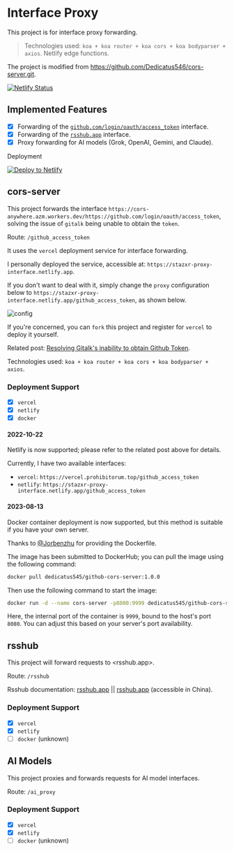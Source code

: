 # Interface Proxy

This project is for interface proxy forwarding.

> Technologies used: `koa + koa router + koa cors + koa bodyparser + axios`.
> Netlify edge functions.

The project is modified from <https://github.com/Dedicatus546/cors-server.git>.

[![Netlify Status](https://api.netlify.com/api/v1/badges/dd25daa3-d576-4164-9bb3-f3748a91df81/deploy-status)](https://app.netlify.com/sites/gitalk-stazxr/deploys)

## Implemented Features

- [x] Forwarding of the [`github.com/login/oauth/access_token`](#cors-server) interface.
- [x] Forwarding of the [`rsshub.app`](#rsshub) interface.
- [x] Proxy forwarding for AI models (Grok, OpenAI, Gemini, and Claude).

Deployment

[![Deploy to Netlify](https://www.netlify.com/img/deploy/button.svg)](https://app.netlify.com/start/deploy?repository=https://github.com/talentestors/proxy-interface)

## cors-server

This project forwards the interface `https://cors-anywhere.azm.workers.dev/https://github.com/login/oauth/access_token`, solving the issue of `gitalk` being unable to obtain the `token`.

Route: `/github_access_token`

It uses the `vercel` deployment service for interface forwarding.

I personally deployed the service, accessible at: `https://stazxr-proxy-interface.netlify.app`.

If you don't want to deal with it, simply change the `proxy` configuration below to `https://stazxr-proxy-interface.netlify.app/github_access_token`, as shown below.

![config](https://fastly.jsdelivr.net/gh/Dedicatus546/image@main/2022/07/26/202207261450438.avif)

If you're concerned, you can `fork` this project and register for `vercel` to deploy it yourself.

Related post: [Resolving Gitalk's inability to obtain Github Token](https://prohibitorum.top/7cc2c97a15b4.html).

Technologies used: `koa + koa router + koa cors + koa bodyparser + axios`.

### Deployment Support

- [x] `vercel`
- [x] `netlify`
- [x] `docker`

#### 2022-10-22

Netlify is now supported; please refer to the related post above for details.

Currently, I have two available interfaces:

- `vercel`: `https://vercel.prohibitorum.top/github_access_token`
- `netlify`: `https://stazxr-proxy-interface.netlify.app/github_access_token`

#### 2023-08-13

Docker container deployment is now supported, but this method is suitable if you have your own server.

Thanks to [@Jorbenzhu](https://github.com/jorben) for providing the Dockerfile.

The image has been submitted to DockerHub; you can pull the image using the following command:

```bash
docker pull dedicatus545/github-cors-server:1.0.0
```

Then use the following command to start the image:

```bash
docker run -d --name cors-server -p8080:9999 dedicatus545/github-cors-server:1.0.0
```

Here, the internal port of the container is `9999`, bound to the host's port `8080`. You can adjust this based on your server's port availability.

## rsshub

This project will forward requests to <rsshub.app>.

Route: `/rsshub`

Rsshub documentation: [rsshub.app](https://docs.rsshub.app/) || [rsshub.app](https://rsshub.netlify.app/) (accessible in China).

### Deployment Support

- [x] `vercel`
- [x] `netlify`
- [ ] `docker` (unknown)

## AI Models

This project proxies and forwards requests for AI model interfaces.

Route: `/ai_proxy`

### Deployment Support

- [x] `vercel`
- [x] `netlify`
- [ ] `docker` (unknown)
